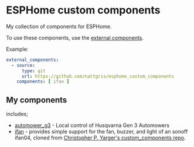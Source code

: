 # ESPHome custom components

My collection of components for ESPHome.

To use these components, use the [external components](https://esphome.io/components/external_components.html).

Example:
```yaml
external_components:
  - source:
      type: git
      url: https://github.com/nattgris/esphome_custom_components
    components: [ ifan ]
```

## My components 

includes;

* [automower_g3](components/automower_g3) - Local control of Husqvarna Gen 3 Automowers
* [ifan](components/ifan) - provides simple support for the fan, buzzer, and light of an sonoff ifan04, cloned from [Christopher P. Yarger's custom_components repo](https://github.com/cpyarger/custom_components).
